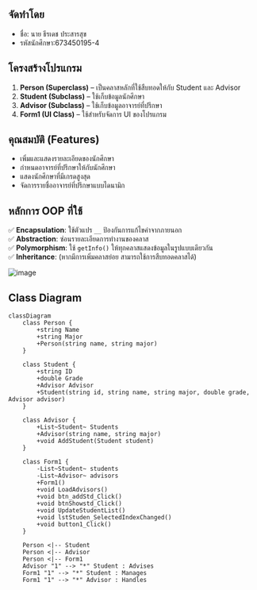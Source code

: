 ## จัดทำโดย
- ชื่อ: นาย ธีรเดช ประสารสุข
- รหัสนักศึกษา:673450195-4

## โครงสร้างโปรแกรม
1. **Person (Superclass)** – เป็นคลาสหลักที่ใช้สืบทอดให้กับ Student และ Advisor  
2. **Student (Subclass)** – ใช้เก็บข้อมูลนักศึกษา  
3. **Advisor (Subclass)** – ใช้เก็บข้อมูลอาจารย์ที่ปรึกษา  
4. **Form1 (UI Class)** – ใช้สำหรับจัดการ UI ของโปรแกรม

## คุณสมบัติ (Features)
- เพิ่มและแสดงรายละเอียดของนักศึกษา
- กำหนดอาจารย์ที่ปรึกษาให้กับนักศึกษา
- แสดงนักศึกษาที่มีเกรดสูงสุด
- จัดการรายชื่ออาจารย์ที่ปรึกษาแบบไดนามิก

## หลักการ OOP ที่ใช้
✅ **Encapsulation**: ใช้ตัวแปร `__` ป้องกันการแก้ไขค่าจากภายนอก  
✅ **Abstraction**: ซ่อนรายละเอียดการทำงานของคลาส  
✅ **Polymorphism**: ใช้ `getInfo()` ให้ทุกคลาสแสดงข้อมูลในรูปแบบเดียวกัน  
✅ **Inheritance**: (หากมีการเพิ่มคลาสย่อย สามารถใช้การสืบทอดคลาสได้)
 
![image](https://github.com/user-attachments/assets/ef32e88a-e2fd-4ba8-a3ef-1b80e5472670)



## Class Diagram

```mermaid
classDiagram
    class Person {
        +string Name
        +string Major
        +Person(string name, string major)
    }

    class Student {
        +string ID
        +double Grade
        +Advisor Advisor
        +Student(string id, string name, string major, double grade, Advisor advisor)
    }

    class Advisor {
        +List~Student~ Students
        +Advisor(string name, string major)
        +void AddStudent(Student student)
    }

    class Form1 {
        -List~Student~ students
        -List~Advisor~ advisors
        +Form1()
        +void LoadAdvisors()
        +void btn_addStd_Click()
        +void btnShowstd_Click()
        +void UpdateStudentList()
        +void lstStuden_SelectedIndexChanged()
        +void button1_Click()
    }

    Person <|-- Student
    Person <|-- Advisor
    Person <|-- Form1
    Advisor "1" --> "*" Student : Advises
    Form1 "1" --> "*" Student : Manages
    Form1 "1" --> "*" Advisor : Handles
```





